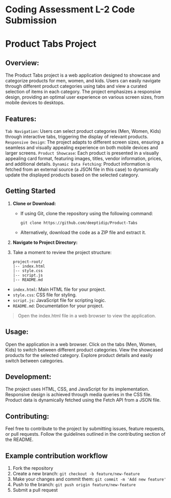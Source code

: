 # Coding Assessment L-2 Code Submission

# Product Tabs Project

## Overview:

The Product Tabs project is a web application designed to showcase and categorize products for men, women, and kids. Users can easily navigate through different product categories using tabs and view a curated selection of items in each category. The project emphasizes a responsive design, providing an optimal user experience on various screen sizes, from mobile devices to desktops.

## Features:

`Tab Navigation`: Users can select product categories (Men, Women, Kids) through interactive tabs, triggering the display of relevant products.
`Responsive Design`: The project adapts to different screen sizes, ensuring a seamless and visually appealing experience on both mobile devices and larger screens.
`Product Showcase`: Each product is presented in a visually appealing card format, featuring images, titles, vendor information, prices, and additional details.
`Dynamic Data Fetching`: Product information is fetched from an external source (a JSON file in this case) to dynamically update the displayed products based on the selected category.

## Getting Started

1.  **Clone or Download:**

    - If using Git, clone the repository using the following command:
      ```
      git clone https://github.com/deeptidip/Product-Tabs
      ```
    - Alternatively, download the code as a ZIP file and extract it.

2.  **Navigate to Project Directory:**

3.  Take a moment to review the project structure:

        project-root/
        |-- index.html
        |-- style.css
        |-- script.js
        |-- README.md

- `index.html`: Main HTML file for your project.
- `style.css`: CSS file for styling.
- `script.js`: JavaScript file for scripting logic.
- `README.md`: Documentation for your project.

> Open the index.html file in a web browser to view the application.

## Usage:

Open the application in a web browser.
Click on the tabs (Men, Women, Kids) to switch between different product categories.
View the showcased products for the selected category.
Explore product details and easily switch between categories.

## Development:

The project uses HTML, CSS, and JavaScript for its implementation.
Responsive design is achieved through media queries in the CSS file.
Product data is dynamically fetched using the Fetch API from a JSON file.

## Contributing:

Feel free to contribute to the project by submitting issues, feature requests, or pull requests. Follow the guidelines outlined in the contributing section of the README.

## Example contribution workflow

1. Fork the repository
2. Create a new branch: `git checkout -b feature/new-feature`
3. Make your changes and commit them: `git commit -m 'Add new feature'`
4. Push to the branch: `git push origin feature/new-feature`
5. Submit a pull request
